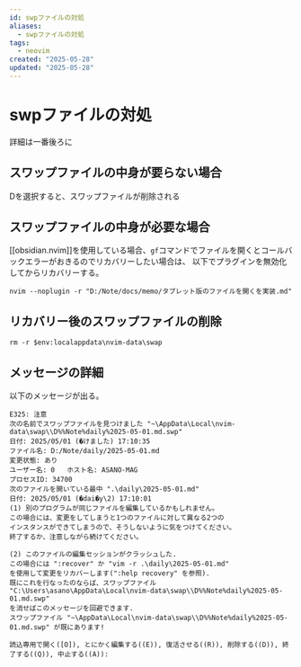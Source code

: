 ```yaml
---
id: swpファイルの対処
aliases:
  - swpファイルの対処
tags:
  - neovim
created: "2025-05-28"
updated: "2025-05-28"
---
```


# swpファイルの対処
詳細は一番後ろに

## スワップファイルの中身が要らない場合
Dを選択すると、スワップファイルが削除される

## スワップファイルの中身が必要な場合
[[obsidian.nvim]]を使用している場合、`gf`コマンドでファイルを開くとコールバックエラーがおきるのでリカバリーしたい場合は、 以下でプラグインを無効化してからリカバリーする。
```
nvim --noplugin -r "D:/Note/docs/memo/タブレット版のファイルを開くを実装.md"
```
## リカバリー後のスワップファイルの削除
```
rm -r $env:localappdata\nvim-data\swap
```

## メッセージの詳細
以下のメッセージが出る。
```
E325: 注意
次の名前でスワップファイルを見つけました "~\AppData\Local\nvim-data\swap\\D%%Note%daily%2025-05-01.md.swp"
日付: 2025/05/01 (�けました) 17:10:35
ファイル名: D:/Note/daily/2025-05-01.md
変更状態: あり
ユーザー名: 0   ホスト名: ASANO-MAG
プロセスID: 34700
次のファイルを開いている最中 ".\daily\2025-05-01.md"
日付: 2025/05/01 (�dai�y\2) 17:10:01
(1) 別のプログラムが同じファイルを編集しているかもしれません。
この場合には、変更をしてしまうと1つのファイルに対して異なる2つの
インスタンスができてしまうので、そうしないように気をつけてください。
終了するか、注意しながら続けてください。

(2) このファイルの編集セッションがクラッシュした.
この場合には ":recover" か "vim -r .\daily\2025-05-01.md"
を使用して変更をリカバーします(":help recovery" を参照).
既にこれを行なったのならば、スワップファイル "C:\Users\asano\AppData\Local\nvim-data\swap\\D%%Note%daily%2025-05-01.md.swp"
を消せばこのメッセージを回避できます.
スワップファイル "~\AppData\Local\nvim-data\swap\\D%%Note%daily%2025-05-01.md.swp" が既にあります!

読込専用で開く([O]), とにかく編集する((E)), 復活させる((R)), 削除する((D)), 終了する((Q)), 中止する((A)):  
```




